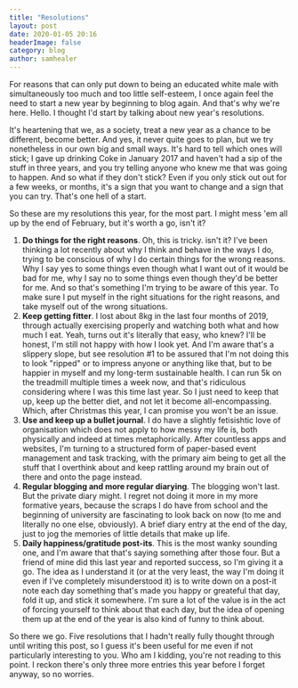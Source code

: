 ```yaml
---
title: "Resolutions"
layout: post
date: 2020-01-05 20:16
headerImage: false
category: blog
author: samhealer
---
```


For reasons that can only put down to being an educated white male with simultaneously too much and too little self-esteem, I once again feel the need to start a new year by beginning to blog again. And that's why we're here. Hello. I thought I'd start by talking about new year's resolutions.

It's heartening that we, as a society, treat a new year as a chance to be different, become better. And yes, it never quite goes to plan, but we try nonetheless in our own big and small ways. It's hard to tell which ones will stick; I gave up drinking Coke in January 2017 and haven't had a sip of the stuff in three years, and you try telling anyone who knew me that was going to happen. And so what if they don't stick? Even if you only stick out out for a few weeks, or months, it's a sign that you want to change and a sign that you can try. That's one hell of a start.

So these are my resolutions this year, for the most part. I might mess 'em all up by the end of February, but it's worth a go, isn't it?

1. **Do things for the right reasons**. Oh, this is tricky. isn't it? I've been thinking a lot recently about why I think and behave in the ways I do, trying to be conscious of why I do certain things for the wrong reasons. Why I say yes to some things even though what I want out of it would be bad for me, why I say no to some things even though they'd be better for me. And so that's something I'm trying to be aware of this year. To make sure I put myself in the right situations for the right reasons, and take myself out of the wrong situations. 
2. **Keep getting fitter**. I lost about 8kg in the last four months of 2019, through actually exercising properly and watching both what and how much I eat. Yeah, turns out it's literally that easy, who knew? I'll be honest, I'm still not happy with how I look yet. And I'm aware that's a slippery slope, but see resolution #1 to be assured that I'm not doing this to look "ripped" or to impress anyone or anything like that, but to be happier in myself and my long-term sustainable health. I can run 5k on the treadmill multiple times a week now, and that's ridiculous considering where I was this time last year. So I just need to keep that up, keep up the better diet, and not let it become all-encompassing. Which, after Christmas this year, I can promise you won't be an issue.
3. **Use and keep up a bullet journal**. I do have a slightly fetisishtic love of organisation which does not apply to how messy my life is, both physically and indeed at times metaphorically. After countless apps and websites, I'm turning to a structured form of paper-based event management and task tracking, with the primary aim being to get all the stuff that I overthink about and keep rattling around my brain out of there and onto the page instead.
4. **Regular blogging and more regular diarying**. The blogging won't last. But the private diary might. I regret not doing it more in my more formative years, because the scraps I do have from school and the beginning of university are fascinating to look back on now (to me and literally no one else, obviously). A brief diary entry at the end of the day, just to jog the memories of little details that make up life.
5. **Daily happiness/gratitude post-its**. This is the most wanky sounding one, and I'm aware that that's saying something after those four. But a friend of mine did this last year and reported success, so I'm giving it a go. The idea as I understand it (or at the very least, the way I'm doing it even if I've completely misunderstood it) is to write down on a post-it note each day something that's made you happy or greateful that day, fold it up, and stick it somewhere. I'm sure a lot of the value is in the act of forcing yourself to think about that each day, but the idea of opening them up at the end of the year is also kind of funny to think about.

So there we go. Five resolutions that I hadn't really fully thought through until writing this post, so I guess it's been useful for me even if not particularly interesting to you. Who am I kidding, you're not reading to this point. I reckon there's only three more entries this year before I forget anyway, so no worries.
